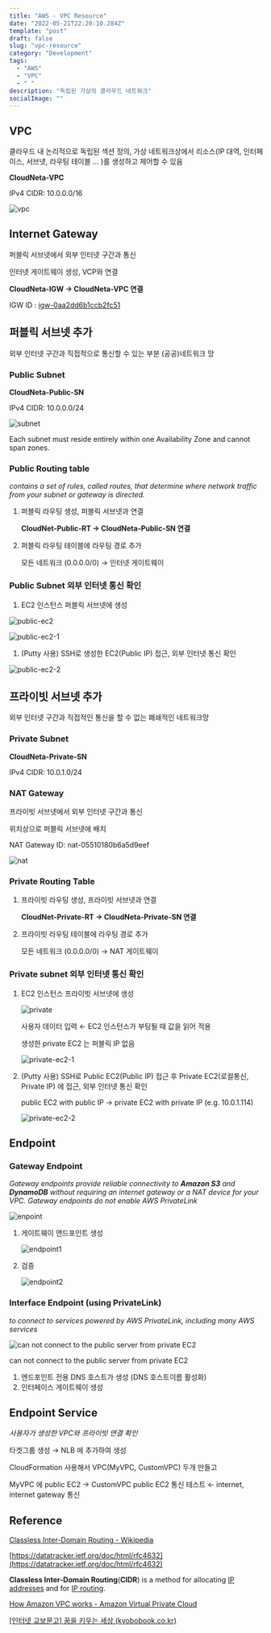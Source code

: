 ```yaml
---
title: "AWS - VPC Resource"
date: "2022-05-21T22:20:10.284Z"
template: "post"
draft: false
slug: "vpc-resource"
category: "Development"
tags:
  - "AWS"
  - "VPC"
  - " "
description: "독립된 가상의 클라우드 네트워크"
socialImage: ""
---
```


## VPC

클라우드 내 논리적으로 독립된 섹션 정의, 가상 네트워크상에서 리소스(IP 대역, 인터페이스, 서브넷, 라우팅 테이블 … )를 생성하고 제어할 수 있음

****CloudNeta-VPC****

IPv4 CIDR: 10.0.0.0/16

![vpc](/media/vpc.jpg)

## Internet Gateway

퍼블릭 서브넷에서 외부 인터넷 구간과 통신

인터넷 게이트웨이 생성, VCP와 연결

**CloudNeta-IGW → CloudNeta-VPC 연결**

IGW ID : [igw-0aa2dd6b1ccb2fc51](https://ap-northeast-2.console.aws.amazon.com/vpc/home?region=ap-northeast-2#InternetGateway:internetGatewayId=igw-0aa2dd6b1ccb2fc51)

## 퍼블릭 서브넷 추가
외부 인터넷 구간과 직접적으로 통신할 수 있는 부분 (공공)네트워크 망  

### Public Subnet

****CloudNeta-Public-SN****

IPv4 CIDR: 10.0.0.0/24

![subnet](/media/subnet.jpg)

Each subnet must reside entirely within one Availability Zone and cannot span zones.

### Public Routing table

*contains a set of rules, called routes, that determine where network traffic from your subnet or gateway is directed.*

1. 퍼블릭 라우팅 생성, 퍼블릭 서브넷과 연결
    
    **CloudNet-Public-RT → CloudNeta-Public-SN 연결** 
    
2. 퍼블릭 라우팅 테이블에 라우팅 경로 추가
    
    모든 네트워크 (0.0.0.0/0) → 인터넷 게이트웨이
    

### Public Subnet 외부 인터넷 통신 확인

1. EC2 인스턴스 퍼블릭 서브넷에 생성

![public-ec2](/media/public-ec2.jpg)

![public-ec2-1](/media/public-ec2-1.jpg)

1. (Putty 사용) SSH로 생성한 EC2(Public IP) 접근, 외부 인터넷 통신 확인

![public-ec2-2](/media/public-ec2-2.jpg)

## 프라이빗 서브넷 추가
외부 인터넷 구간과 직접적인 통신을 할 수 없는 폐쇄적인 네트워크망
### Private Subnet

****CloudNeta-Private-SN****

IPv4 CIDR: 10.0.1.0/24

### NAT Gateway

프라이빗 서브넷에서 외부 인터넷 구간과 통신

위치상으로 퍼블릭 서브넷에 배치 

NAT Gateway ID: nat-05510180b6a5d9eef

![nat](/media/nat.jpg)

### Private Routing Table

1. 프라이빗 라우팅 생성, 프라이빗 서브넷과 연결
    
    **CloudNet-Private-RT → CloudNeta-Private-SN 연결** 
    
2. 프라이빗 라우팅 테이블에 라우팅 경로 추가
    
    모든 네트워크 (0.0.0.0/0) → NAT 게이트웨이 
    

### Private subnet 외부 인터넷 통신 확인

1. EC2 인스턴스 프라이빗 서브넷에 생성 
    
    ![private](/media/private.jpg)
    
    사용자 데이터 입력 ← EC2 인스턴스가 부팅될 때 값을 읽어 적용 
    
    생성한 private EC2 는 퍼블릭 IP 없음
    
    ![private-ec2-1](/media/private-ec2-1.jpg)
    
2. (Putty 사용) SSH로 Public EC2(Public IP) 접근 후 Private  EC2(로컬통신, Private IP) 에 접근, 외부 인터넷 통신 확인
    
    public EC2 with public IP → private EC2 with private IP (e.g. 10.0.1.114)
    
    ![private-ec2-2](/media/private-ec2-2.jpg)
    

## Endpoint

### Gateway Endpoint

*Gateway endpoints provide reliable connectivity to **Amazon S3** and **DynamoDB** without requiring an internet gateway or a NAT device for your VPC. Gateway endpoints do not enable AWS PrivateLink*

![enpoint](/media/endpoint.jpg)

1. 게이트웨이 앤드포인트 생성
    
    ![endpoint1](/media/endpoint1.jpg)
    
2. 검증
    
    ![endpoint2](/media/endpoint2.jpg)
    

### Interface Endpoint (using PrivateLink)

*to connect to services powered by AWS PrivateLink, including many AWS services*

![can not connect to the public server from private EC2](https://s3-us-west-2.amazonaws.com/secure.notion-static.com/396369d0-3513-4d38-893f-8965debdb017/Untitled.png)

can not connect to the public server from private EC2

1. 엔드포인트 전용 DNS 호스트가 생성 (DNS 호스트이름  활성화)
2. 인터페이스 게이트웨이 생성

## Endpoint Service

*사용자가 생성한 VPC와 프라이빗 연결 확인*

타겟그룹 생성 → NLB 에 추가하여 생성 

CloudFormation 사용해서 VPC(MyVPC, CustomVPC) 두개 만들고 

MyVPC 에 public EC2 → CustomVPC public EC2 통신 테스트 ← internet, internet gateway 통신


## Reference

[Classless Inter-Domain Routing - Wikipedia](https://en.wikipedia.org/wiki/Classless_Inter-Domain_Routing#CIDR_notation)

[https://datatracker.ietf.org/doc/html/rfc4632](https://datatracker.ietf.org/doc/html/rfc4632)

**Classless Inter-Domain Routing**(**CIDR**) is a method for allocating [IP addresses](https://en.wikipedia.org/wiki/IP_address) and for [IP routing](https://en.wikipedia.org/wiki/IP_routing).

[How Amazon VPC works - Amazon Virtual Private Cloud](https://docs.aws.amazon.com/vpc/latest/userguide/how-it-works.html)

[[인터넷 교보문고] 꿈을 키우는 세상 (kyobobook.co.kr)](http://pod.kyobobook.co.kr/podBook/podBookDetailView.ink?barcode=1400000392652&ejkGb=KOR)
